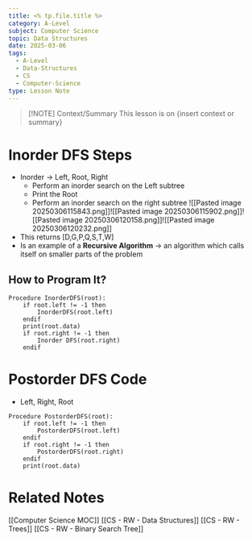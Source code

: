 ```yaml
---
title: <% tp.file.title %>
category: A-Level
subject: Computer Science
topic: Data Structures
date: 2025-03-06
tags:
  - A-Level
  - Data-Structures
  - CS
  - Computer-Science
type: Lesson Note
---
```

> [!NOTE] Context/Summary
> This lesson is on {insert context or summary}
# Inorder DFS Steps
- Inorder -> Left, Root, Right
	- Perform an inorder search on the Left subtree
	- Print the Root
	- Perform an inorder search on the right subtree
![[Pasted image 20250306115843.png]]![[Pasted image 20250306115902.png]]![[Pasted image 20250306120158.png]]![[Pasted image 20250306120232.png]]
- This returns [D,G,P,Q,S,T,W]
- Is an example of a **Recursive Algorithm** -> an algorithm which calls itself on smaller parts of the problem
## How to Program It?
``` 
Procedure InorderDFS(root):
	if root.left != -1 then
		InorderDFS(root.left)
	endif
	print(root.data)
	if root.right != -1 then
		Inorder DFS(root.right)
	endif
```
# Postorder DFS Code
- Left, Right, Root
```
Procedure PostorderDFS(root):
	if root.left != -1 then
		PostorderDFS(root.left)
	endif
	if root.right != -1 then
		PostorderDFS(root.right)
	endif
	print(root.data)
```
 
# Related Notes
[[Computer Science MOC]]
[[CS - RW - Data Structures]]
[[CS - RW - Trees]]
[[CS - RW - Binary Search Tree]]
